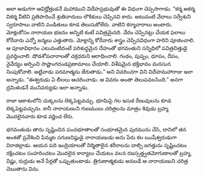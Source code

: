 ﻿అలా అడుగగా ఆవిర్హోత్రుడనే మహాముని విదేహప్రభువుతో ఈ విధంగా చెప్పసాగాడు. “కర్మ అకర్మ వికర్మ వీటిని ప్రతిపాదించే శ్రుతివాదులు లౌకికులు చెప్పినవి కాదు. అటువంటి వేదాలు సర్వేశుని స్వరూపాలు వాటిని పండితులు కూడ తెలుసుకోలేరు. వాటిని కర్మాచారాలు అంటారు. మోక్షంకోసం నారాయణ భజనం అన్నిటి కంటే పవిత్రమైనది. వేదం చెప్పినట్లు చేయక ఫలాలు కోరేవారు ఎన్నో జన్మలు ఎత్తుతారు. మోక్షాన్ని కోరేవారు శాస్త్రం చెప్పినవిధంగా హరిని పూజించాలి. ఆ పూజావిధానం ఎటువంటిదంటే పరిశుద్ధమైన దేహంతో భగవంతుని సన్నిధిలో పవిత్రచిత్తుడై ప్రవర్తించాలి. షోడశోపచారాలతో చక్రధరుని ఆరాధించాలి. గంథం, పుష్పం, ధూపం, దీపం, నైవేద్యం అర్పించి సాష్టాంగదండప్రణామాలు చేయాలి. విశేషమైన భక్తిభావం మనసున నింపుకోవాలి. అట్టివాడు పరమాత్మను జేరుతాడు.” అని వివరించగా విని విదేహమహారాజు ఇలా అన్నాడు. “ఈశ్వరుడు ఏ లీలలు ఆచరించాడు. ఆ వివరం అంతా తెలుపవలసింది.” అనగా ద్రమిళుడనే మునివర్యుడు ఇలా అన్నాడు. 

రాజా ఆకాశంలోని చుక్కలను లెక్కపెట్టవచ్చు. భూమిపై గల ఇసుక రేణువులను కూడ లెక్కపెట్టవచ్చును. కానీ నారాయణుని గుణములు చరిత్రలను మాత్రం శివుడు బ్రహ్మ మొదలైనవారు కూడ వర్ణించ లేరు. 

భగవంతుడు తాను సృష్టించిన పంచభూతాలతో సంభూతమైన పురమును చేసి, దానిలో తన అంశతో ప్రవేశించి పిమ్మట సగుణనిష్ఠుడై నారాయణుడు అను పేరు కల ఋషీశ్వరుడుగా విరాజిల్లాడు. ఆయన పది ఇంద్రియాలతో నిర్మితాలైన శరీరాలను దాల్చి జగత్తును సృష్టించటం రక్షించటం సంహరించటం మొదలైన కార్యాలు చేయటం వలన రజస్సత్త్వతమోగుణాలతో బ్రహ్మ, విష్ణు, రుద్రుడు అనే పేర్లతో ఒప్పుతుంటాడు. త్రిగుణాత్మకుడు అనబడే ఆ నారాయణుని చరిత్ర చెబుతాను విను. 

